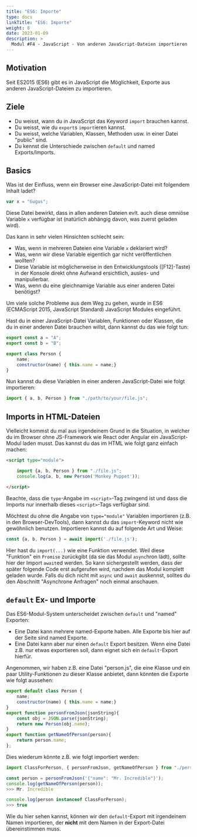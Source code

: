 ```yaml
---
title: "ES6: Importe"
type: docs
linkTitle: "ES6: Importe"
weight: 8
date: 2023-01-09
description: >
  Modul #F4 - JavaScript - Von anderen JavaScript-Dateien importieren
---
```


## Motivation
Seit ES2015 (ES6) gibt es in JavaScript die Möglichkeit, Exporte aus anderen JavaScript-Dateien zu importieren.

## Ziele
* Du weisst, wann du in JavaScript das Keyword `import` brauchen kannst.
* Du weisst, wie du `export`s `import`ieren kannst.
* Du weisst, welche Variablen, Klassen, Methoden usw. in einer Datei "public" sind.
* Du kennst die Unterschiede zwischen `default` und named Exports/Imports.


## Basics
Was ist der Einfluss, wenn ein Browser eine JavaScript-Datei mit folgendem Inhalt ladet?

```javascript
var x = "Gugus";
```

Diese Datei bewirkt, dass in allen anderen Dateien evlt. auch diese omniöse Variable `x` verfügbar ist (natürlich abhängig davon, was zuerst geladen wird).

Das kann in sehr vielen Hinsichten schlecht sein:
* Was, wenn in mehreren Dateien eine Variable `x` deklariert wird?
* Was, wenn wir diese Variable eigentlich gar nicht veröffentlichen wollten?
* Diese Variable ist möglicherweise in den Entwicklungstools ([F12]-Taste) in der Konsole direkt ohne Aufwand ersichtlich, ausles- und manipulierbar.
* Was, wenn du eine gleichnamige Variable aus einer anderen Datei benötigst?

Um viele solche Probleme aus dem Weg zu gehen, wurde in ES6 (ECMAScript 2015, JavaScript Standard) JavaScript Modules eingeführt.

Hast du in einer JavaScript-Datei Variablen, Funktionen oder Klassen, die du in einer anderen Datei brauchen willst, dann kannst du das wie folgt tun:

```javascript
export const a = "A";
export const b = "B";

export class Person {
    name;
    constructor(name) { this.name = name;}
}
```

Nun kannst du diese Variablen in einer anderen JavaScript-Datei wie folgt importieren:

```javascript
import { a, b, Person } from "./path/to/your/file.js";
```

## Imports in HTML-Dateien

Vielleicht kommst du mal aus irgendeinem Grund in die Situation, in welcher du im Browser ohne JS-Framework wie React oder Angular ein JavaScript-Modul laden musst. Das kannst du das im HTML wie folgt ganz einfach machen:

```html
<script type="module">

    import {a, b, Person } from "./file.js";
    console.log(a, b, new Person('Monkey Puppet'));

</script>
```

Beachte, dass die `type`-Angabe im `<script>`-Tag zwingend ist und dass die Imports nur innerhalb dieses `<script>`-Tags verfügbar sind.

Möchtest du ohne die Angabe von `type="module"` Variablen importieren (z.B. in den Browser-DevTools), dann kannst du das `import`-Keyword nicht wie gewöhnlich benutzen. Importieren kannst du auf folgende Art und Weise:

```javascript
const {a, b, Person } = await import('./file.js');
```

Hier hast du `import(...)` wie eine Funktion verwendet. Weil diese "Funktion" ein `Promise` zurückgibt (da sie das Modul `async`hron lädt), sollte hier der Import `await`ed werden. So kann sichergestellt werden, dass der später folgende Code erst aufgerufen wird, nachdem das Modul komplett geladen wurde. Falls du dich nicht mit `async` und `await` auskennst, solltes du den Abschnitt "Asynchrone Anfragen" noch einmal anschauen.

## `default` Ex- und Importe
Das ES6-Modul-System unterscheidet zwischen `default` und "named" Exporten:
* Eine Datei kann mehrere named-Exporte haben. Alle Exporte bis hier auf der Seite sind named Exporte.
* Eine Datei kann aber nur einen `default` Export besitzen. Wenn eine Datei z.B. nur etwas exportieren soll, dann eignet sich ein `default`-Export hierfür.

Angenommen, wir haben z.B. eine Datei "person.js", die eine Klasse und ein paar Utility-Funktionen zu dieser Klasse anbietet, dann könnten die Exporte wie folgt aussehen:

```javascript
export default class Person {
    name;
    constructor(name) { this.name = name;}
}
export function personFromJson(jsonString){
    const obj = JSON.parse(jsonString);
    return new Person(obj.name);
}
export function getNameOfPerson(person){
    return person.name;
};
```

Dies wiederum könnte z.B. wie folgt importiert werden:

```javascript
import ClassForPerson, { personFromJson, getNameOfPerson } from "./person.js";

const person = personFromJson('{"name": "Mr. Incredible"}');
console.log(getNameOfPerson(person));
>>> Mr. Incredible

console.log(person instanceof ClassForPerson);
>>> true
```

Wie du hier sehen kannst, können wir den `default`-Export mit irgendeinem Namen importieren, der __nicht__ mit dem Namen in der Export-Datei übereinstimmen muss.